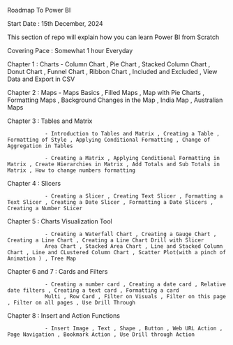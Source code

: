 Roadmap To Power BI

Start Date : 15th December, 2024 

This section of repo will explain how you can learn Power BI from Scratch

Covering Pace : Somewhat 1 hour Everyday


Chapter 1 : Charts 
                - Column Chart , Pie Chart , Stacked Column Chart , Donut Chart , Funnel Chart , Ribbon Chart , Included and Excluded , View Data and Export in CSV
                
Chapter 2 : Maps 
                - Maps Basics , Filled Maps , Map with Pie Charts , Formatting Maps , Background Changes in the Map , India Map , Australian Maps

Chapter 3 : Tables and Matrix

                - Introduction to Tables and Matrix , Creating a Table , Formatting of Style , Applying Conditional Formatting , Change of Aggregation in Tables

                - Creating a Matrix , Applying Conditional Formatting in Matrix , Create Hierarchies in Matrix , Add Totals and Sub Totals in Matrix , How to change numbers formatting
Chapter 4 :  Slicers

                - Creating a Slicer , Creating Text Slicer , Formatting a Text Slicer , Creating a Date Slicer , Formatting a Date Slicers , Creating a Number SLicer

Chapter 5 : Charts Visualization Tool

                - Creating a Waterfall Chart , Creating a Gauge Chart , Creating a Line Chart , Creating a Line Chart Drill with Slicer
                Area Chart , Stacked Area Chart , Line and Stacked Column Chart , Line and CLustered Column Chart , Scatter Plot(with a pinch of Animation ) , Tree Map

Chapter 6 and 7 : Cards and Filters

                - Creating a number card , Creating a date card , Relative date filters , Creating a text card , Formatting a card 
                Multi , Row Card , Filter on Visuals , Filter on this page , Filter on all pages , Use Drill Through

Chapter 8 : Insert and Action Functions

                - Insert Image , Text , Shape , Button , Web URL Action , Page Navigation , Bookmark Action , Use Drill through Action 
